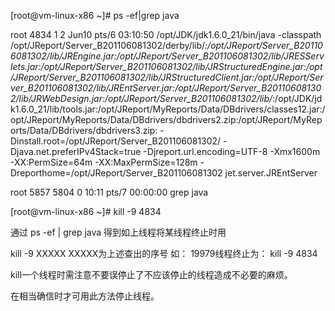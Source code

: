 [root@vm-linux-x86 ~]# ps -ef|grep java

root      4834     1  2 Jun10 pts/6    03:10:50 /opt/JDK/jdk1.6.0_21/bin/java -classpath /opt/JReport/Server_B201106081302/derby/lib/*:/opt/JReport/Server_B201106081302/lib/JREngine.jar:/opt/JReport/Server_B201106081302/lib/JRESServlets.jar:/opt/JReport/Server_B201106081302/lib/JRStructuredEngine.jar:/opt/JReport/Server_B201106081302/lib/JRStructuredClient.jar:/opt/JReport/Server_B201106081302/lib/JREntServer.jar:/opt/JReport/Server_B201106081302/lib/JRWebDesign.jar:/opt/JReport/Server_B201106081302/lib/*:/opt/JDK/jdk1.6.0_21/lib/tools.jar:/opt/JReport/MyReports/Data/DBdrivers/classes12.jar:/opt/JReport/MyReports/Data/DBdrivers/dbdrivers2.zip:/opt/JReport/MyReports/Data/DBdrivers/dbdrivers3.zip: -Dinstall.root=/opt/JReport/Server_B201106081302/ -Djava.net.preferIPv4Stack=true -Djreport.url.encoding=UTF-8 -Xmx1600m -XX:PermSize=64m -XX:MaxPermSize=128m -Dreporthome=/opt/JReport/Server_B201106081302 jet.server.JREntServer

root      5857  5804  0 10:11 pts/7    00:00:00 grep java

[root@vm-linux-x86 ~]# kill -9 4834



通过 ps -ef | grep java  得到如上线程将某线程终止时用 

kill -9 XXXXX     XXXXX为上述查出的序号  如： 19979线程终止为： kill -9 4834 



kill一个线程时需注意不要误停止了不应该停止的线程造成不必要的麻烦。 

在相当确信时才可用此方法停止线程。